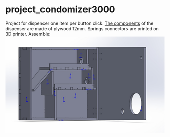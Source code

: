 # project_condomizer3000

Project for dispencer one item per button click. [The components](CAD) of the dispenser are made of plywood 12mm. Springs connectors are printed on 3D printer.
Assemble:
![assemble](images/project_condomizer3000.jpg)
